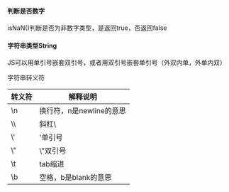 #### 判断是否数字



isNaN()判断是否为非数字类型，是返回true，否返回false



#### 字符串类型String



JS可以用单引号嵌套双引号，或者用双引号嵌套单引号（外双内单，外单内双）



字符串转义符

| 转义符 | 解释说明                 |
| ------ | ------------------------ |
| \n     | 换行符，n是newline的意思 |
| \\\\   | 斜杠\\                   |
| \\'    | \'单引号                 |
| \\"    | \\"双引号                |
| \\t    | tab缩进                  |
| \\b    | 空格，b是blank的意思     |

